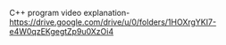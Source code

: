 C++ program video explanation-https://drive.google.com/drive/u/0/folders/1HOXrgYKI7-e4W0qzEKgegtZp9u0XzOi4
